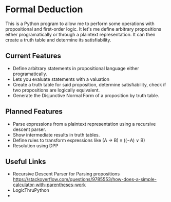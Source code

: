 # Formal Deduction

This is a Python program to allow me to perform some operations with propositional and first-order logic. It let's me define arbitrary propositions either programatically or through a plaintext representation. It can then create a truth table and determine its satisfiability.

## Current Features

- Define arbitrary statements in propositional language either programatically.
- Lets you evaluate statements with a valuation
- Create a truth table for said proposition, determine satisfiability, check if two propositions are logically equivalent.
- Generate the Disjunctive Normal Form of a proposition by truth table.

## Planned Features

- Parse expressions from a plaintext representation using a recursive descent parser.
- Show intermediate results in truth tables.
- Define rules to transform expressions like (A → B) ≡ ((¬A) ∨ B)
- Resolution using DPP

## Useful Links

- Recursive Descent Parser for Parsing propositions https://stackoverflow.com/questions/9785553/how-does-a-simple-calculator-with-parentheses-work
- LogicThruPython
- 
